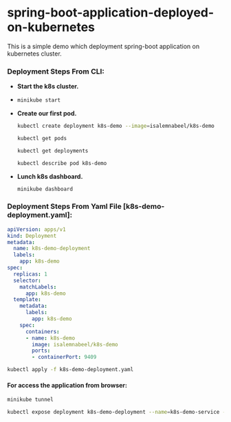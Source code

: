 # spring-boot-application-deployed-on-kubernetes
This is a simple demo which deployment spring-boot application on kubernetes cluster.

### Deployment Steps From CLI:

* **Start the k8s cluster.**

* ```bash
  minikube start
  ```

* **Create our first pod.**

  ```bash
  kubectl create deployment k8s-demo --image=isalemnabeel/k8s-demo
  ```

  ```bash
  kubectl get pods
  ```

  ```bash
  kubectl get deployments
  ```

  ```bash
  kubectl describe pod k8s-demo
  ```

* **Lunch k8s dashboard.**

  ```bash
  minikube dashboard
  ```

### Deployment Steps From Yaml File [k8s-demo-deployment.yaml]:

```yaml
apiVersion: apps/v1
kind: Deployment
metadata:
  name: k8s-demo-deployment
  labels:
    app: k8s-demo
spec:
  replicas: 1
  selector:
    matchLabels:
      app: k8s-demo
  template:
    metadata:
      labels:
        app: k8s-demo
    spec:
      containers:
      - name: k8s-demo
        image: isalemnabeel/k8s-demo
        ports:
        - containerPort: 9409
```

```bash
kubectl apply -f k8s-demo-deployment.yaml
```

#### For access the application from browser:

```bash
minikube tunnel
```

```bash
kubectl expose deployment k8s-demo-deployment --name=k8s-demo-service --port=9409 --target-port=9409 --type=LoadBalancer
```

